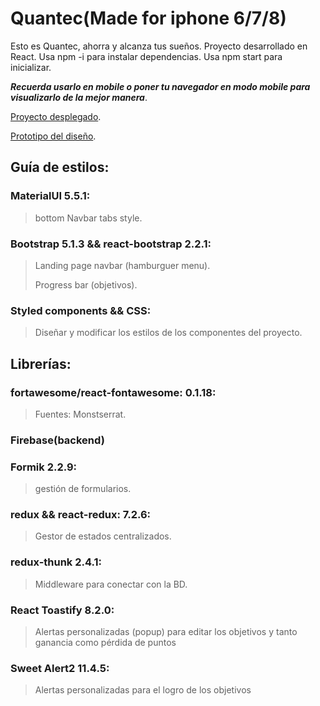 # Quantec(Made for iphone 6/7/8)

Esto es Quantec, ahorra y alcanza tus sueños.
Proyecto desarrollado en React.
Usa npm -i para instalar dependencias.
Usa npm start para inicializar.

***Recuerda usarlo en mobile o poner tu navegador en modo mobile para visualizarlo de la mejor manera***.

[Proyecto desplegado](https://frontend8-70f2e.web.app/).

[Prototipo del diseño](https://www.figma.com/file/aTPljIOXCjeblUoldXCc8D/Quantect?node-id=0%3A1).


## Guía de estilos:
### MaterialUI 5.5.1:
> bottom Navbar tabs style.
### Bootstrap 5.1.3 && react-bootstrap 2.2.1:
> Landing page navbar (hamburguer menu).
> 
> Progress bar (objetivos).

### Styled components && CSS:
> Diseñar y modificar los estilos de los componentes del proyecto.

## Librerías:

### fortawesome/react-fontawesome: 0.1.18: 
>Fuentes: Monstserrat.

### Firebase(backend)

### Formik 2.2.9:
> gestión de formularios.
### redux && react-redux: 7.2.6:
> Gestor de estados centralizados.

### redux-thunk 2.4.1:
> Middleware para conectar con la BD.

### React Toastify 8.2.0:
> Alertas personalizadas (popup) para editar los objetivos y tanto ganancia como pérdida de puntos
### Sweet Alert2 11.4.5:

> Alertas personalizadas para el logro de los objetivos
